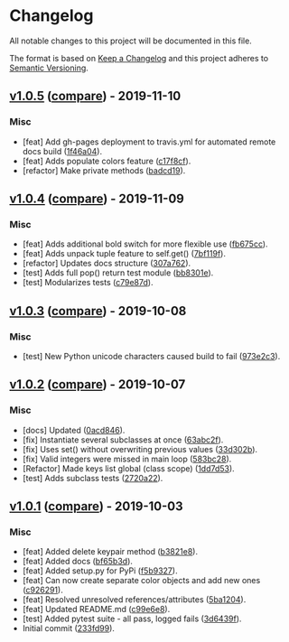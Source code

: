 # Changelog
All notable changes to this project will be documented in this file.

The format is based on [Keep a Changelog](http://keepachangelog.com/en/1.0.0/)
and this project adheres to [Semantic Versioning](http://semver.org/spec/v2.0.0.html).

## [v1.0.5](https://github.com/jshwi/object_colors/releases/tag/v1.0.5) ([compare](https://github.com/jshwi/object_colors/compare/v1.0.4...v1.0.5)) - 2019-11-10

### Misc
- [feat] Add gh-pages deployment to travis.yml for automated remote docs build ([1f46a04](https://github.com/jshwi/object_colors/commit/1f46a04e5fe21a22ffa71161db70caa65e9b6db5)).
- [feat] Adds populate colors feature ([c17f8cf](https://github.com/jshwi/object_colors/commit/c17f8cf2132a5896f02fc0007b441497fb2a8658)).
- [refactor] Make private methods ([badcd19](https://github.com/jshwi/object_colors/commit/badcd193e45b5f9609d9f91c26a0222cf54043f6)).


## [v1.0.4](https://github.com/jshwi/object_colors/releases/tag/v1.0.4) ([compare](https://github.com/jshwi/object_colors/compare/v1.0.3...v1.0.4)) - 2019-11-09

### Misc
- [feat] Adds additional bold switch for more flexible use ([fb675cc](https://github.com/jshwi/object_colors/commit/fb675cc9269a2ec9be393eef45ec1ae53a67f97e)).
- [feat] Adds unpack tuple feature to self.get() ([7bf119f](https://github.com/jshwi/object_colors/commit/7bf119f517e497a2c5f07edee54cbc9285369008)).
- [refactor] Updates docs structure ([307a762](https://github.com/jshwi/object_colors/commit/307a762a4545789e961c852615ec14814b4040f8)).
- [test] Adds full pop() return test module ([bb8301e](https://github.com/jshwi/object_colors/commit/bb8301ead3306d5b0c8359a4ad8672c2948373d0)).
- [test] Modularizes tests ([c79e87d](https://github.com/jshwi/object_colors/commit/c79e87d3723eb01a63cc679ff6ffbbd2a5e7e79d)).


## [v1.0.3](https://github.com/jshwi/object_colors/releases/tag/v1.0.3) ([compare](https://github.com/jshwi/object_colors/compare/v1.0.2...v1.0.3)) - 2019-10-08

### Misc
- [test] New Python unicode characters caused build to fail ([973e2c3](https://github.com/jshwi/object_colors/commit/973e2c30ab2b1e2324d18bf11d6e9afefc378854)).


## [v1.0.2](https://github.com/jshwi/object_colors/releases/tag/v1.0.2) ([compare](https://github.com/jshwi/object_colors/compare/v1.0.1...v1.0.2)) - 2019-10-07

### Misc
- [docs] Updated ([0acd846](https://github.com/jshwi/object_colors/commit/0acd846265cbc254236616c9f4afa89816883357)).
- [fix] Instantiate several subclasses at once ([63abc2f](https://github.com/jshwi/object_colors/commit/63abc2f869507bf2cc48386b8a3c6a1238c249f5)).
- [fix] Uses set() without overwriting previous values ([33d302b](https://github.com/jshwi/object_colors/commit/33d302bad77d69a8b4c2ab7d55e873a6d9e8c041)).
- [fix] Valid integers were missed in main loop ([583bc28](https://github.com/jshwi/object_colors/commit/583bc287d3bef1cf4cc96ca1bc2e69026541af13)).
- [Refactor] Made keys list global (class scope) ([1dd7d53](https://github.com/jshwi/object_colors/commit/1dd7d535fc90130ddad25afc9300cdfbe4f42102)).
- [test] Adds subclass tests ([2720a22](https://github.com/jshwi/object_colors/commit/2720a223ed7ddd6dbe246589b64a365b66a1beb6)).


## [v1.0.1](https://github.com/jshwi/object_colors/releases/tag/v1.0.1) ([compare](https://github.com/jshwi/object_colors/compare/233fd991be9d224b365058f7359a365c046fb3cd...v1.0.1)) - 2019-10-03

### Misc
- [feat] Added delete keypair method ([b3821e8](https://github.com/jshwi/object_colors/commit/b3821e86b6058f21cde0c2edf8d10d30661831cd)).
- [feat] Added docs ([bf65b3d](https://github.com/jshwi/object_colors/commit/bf65b3d8db5f79fa685aac4b16807da0098b7f2f)).
- [feat] Added setup.py for PyPi ([f5b9327](https://github.com/jshwi/object_colors/commit/f5b9327d4c7c1c9dc900ecae5d2996804f1e9624)).
- [feat] Can now create separate color objects and add new ones ([c926291](https://github.com/jshwi/object_colors/commit/c926291de98877ed9463cda29d729dae9278247c)).
- [feat] Resolved unresolved references/attributes ([5ba1204](https://github.com/jshwi/object_colors/commit/5ba12046568c85c5b881d68caee366d5b2b38c1f)).
- [feat] Updated README.md ([c99e6e8](https://github.com/jshwi/object_colors/commit/c99e6e8b626bd94971a7d2d054ed0d3e919e582a)).
- [test] Added pytest suite - all pass, logged fails ([3d6439f](https://github.com/jshwi/object_colors/commit/3d6439f55db43fc80bcc05b63796781720316920)).
- Initial commit ([233fd99](https://github.com/jshwi/object_colors/commit/233fd991be9d224b365058f7359a365c046fb3cd)).


